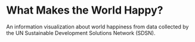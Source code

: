 # What Makes the World Happy?

An information visualization about world happiness from data collected by the UN Sustainable Development Solutions Network (SDSN).
